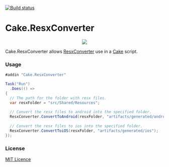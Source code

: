[![Build status](https://ci.appveyor.com/api/projects/status/05yua0ol0wwu0jo9?svg=true
)](https://ci.appveyor.com/project/jzeferino/cake-resxconverter/)   

Cake.ResxConverter
===================

<p align="center">
  <img src="https://github.com/jzeferino/Cake.ResxConverter/blob/master/art/icon.png?raw=true"/>
</p>

Cake.ResxConverter allows [ResxConverter](https://github.com/jzeferino/ResxConverter) use in a [Cake](http://cakebuild.net/) script.

### Usage
```c#
#addin "Cake.ResxConverter"

Task("Run")
  .Does(() =>
{
  // The path for the folder with resx files.
  var resxFolder = "src/Shared/Resources"; 
  
  // Convert the resx files to android into the specified folder.
  ResxConverter.ConvertToAndroid(resxFolder, "artifacts/generated/android");
  
  // Convert the resx files to ios into the specified folder.
  ResxConverter.ConvertToiOS(resxFolder, "artifacts/generated/ios");
});
```

### License
[MIT Licence](LICENSE) 
